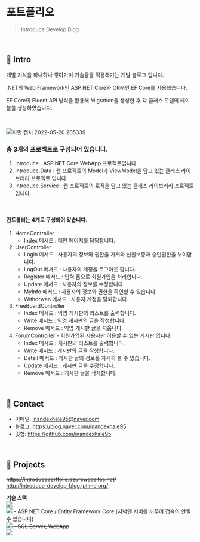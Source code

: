 # 포트폴리오
> Introduce Develop Blog

</br>

## :pushpin: Intro
개발 지식을 하나하나 쌓아가며 기술들을 적용해가는 개발 블로그 입니다.

.NET의 Web Framework인 ASP.NET Core와 ORM인 EF Core를 사용했습니다.

EF Core의 Fluent API 방식을 활용해 Migration을 생성한 후 각 클래스 모델의 테이블을 생성하였습니다.

<br/>

![화면 캡처 2022-05-20 205339](https://user-images.githubusercontent.com/75681679/169523102-6ef4740d-6fa6-4b69-9479-ef7d6dd8cf86.png)

### 총 3개의 프로젝트로 구성되어 있습니다.
1. Introduce          : ASP.NET Core WebApp 프로젝트입니다. 
2. Introduce.Data     : 웹 프로젝트의 Model과 ViewModel을 담고 있는 클래스 라이브러리 프로젝트 입니다.
3. Introduce.Service  : 웹 프로젝트의 로직을 담고 있는 클래스 라이브러리 프로젝트 입니다.

<br/>

#### 컨트롤러는 4개로 구성되어 있습니다.
1. HomeController
    * Index 메서드 : 메인 페이지를 담당합니다.
3. UserController
    * Login 메서드 : 사용자의 정보와 권한을 가져와 신원보증과 승인권한을 부여합니다.
    * LogOut 메서드 : 사용자의 계정을 로그아웃 합니다.
    * Register 메서드 : 입력 폼으로 회원가입을 처리합니다.
    * Update 메서드 : 사용자의 정보를 수정합니다.
    * MyInfo 메서드 : 사용자의 정보와 권한을 확인할 수 있습니다.
    * Withdrwan 메서드 : 사용자 계정을 탈퇴합니다.
4. FreeBoardController
    * Index 메서드 : 익명 게시판의 리스트를 출력합니다.
    * Write 메서드 : 익명 게시판의 글을 작성합니다.
    * Remove 메서드 : 익명 게시판 글을 지웁니다.
5. ForumController - 회원가입된 사용자만 이용할 수 있는 게시판 입니다. 
    * Index 메서드 : 게시판의 리스트를 출력합니다.
    * Write 메서드 : 게시판의 글을 작성합니다.
    * Detail 메서드 : 게시판 글의 정보를 자세히 볼 수 있습니다.
    * Update 메서드 : 게시판 글을 수정합니다.
    * Remove 메서드 : 게시판 글을 삭제합니다.

</br>

## :pushpin: Contact
- 이메일: inandexhale95@naver.com
- 블로그: https://blog.naver.com/inandexhale95
- 깃헙: https://github.com/inandexhale95

</br>

## :pushpin: Projects
~~https://introduceportfolio.azurewebsites.net/~~
<br/>
http://introduce-develop-blog.iptime.org/

**기술 스택**
<br/>
<img src="https://img.shields.io/badge/.NET6-512BD4?style=flat&logo=Dotnet&logoColor=white"/>
<br/>
<img src="https://img.shields.io/badge/Csharp-239120?style=flat&logo=csharp&logoColor=white"/> - ASP.NET Core / Entity Framework Core (저녁엔 서버를 꺼두어 접속이 안될 수 있습니다)
<br/>
~~<img src="https://img.shields.io/badge/Azure-0078D4?style=flat&logo=microsoftAzure&logoColor=white"/> - SQL Server, WebApp~~
<br/>
<img src="https://img.shields.io/badge/Bootstrap-7952B3?style=flat&logo=bootstrap&logoColor=white"/>
